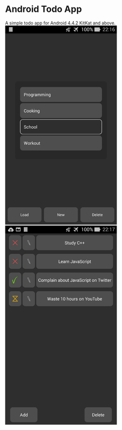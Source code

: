 # Android Todo App

A simple todo app for Android 4.4.2 KitKat and above.
<span>
    <img src="https://raw.githubusercontent.com/MehmetHY/AndroidToDoApp/screenshots/todo01.jpg" width="360">
    <img src="https://raw.githubusercontent.com/MehmetHY/AndroidToDoApp/screenshots/todo02.jpg" width="360">
</span>